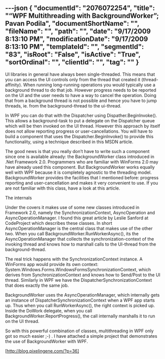 ---json
{
  "documentId": "2076072254",
  "title": "“WPF Multithreading with BackgroundWorker”; Pavan Podila",
  "documentShortName": "",
  "fileName": "",
  "path": "",
  "date": "9/17/2009 8:13:10 PM",
  "modificationDate": "9/17/2009 8:13:10 PM",
  "templateId": "",
  "segmentId": "83",
  "isRoot": "False",
  "isActive": "True",
  "sortOrdinal": "",
  "clientId": "",
  "tag": ""
}
---

UI libraries in general have always been single-threaded. This means that you can access the UI controls only from the thread that created it (thread-affinity). When running long-running operations you would typically use a background thread to do that job. However progress needs to be reported on the UI and the user needs to have a way to cancel the operation. Doing that from a background thread is not possible and hence you have to jump threads, ie. from the  background-thread to the ui-thread.

In WPF you can do that with the Dispatcher using Dispather.BeginInvoke(). This allows a background-task to put a delegate on the Dispatcher queue which will be then invoked on the UI thread. However this approach by itself does not allow reporting progress or user-cancellations. You will have to build a component that uses the Dispatcher.BeginInvoke() to provide this functionality, using a technique described in this MSDN article.

The good news is that you really don’t have to write such a component since one is available already: the BackgroundWorker class introduced in .Net Framework 2.0. Programmers who are familiar with WinForms 2.0 may have already used this component. But BackgroundWorker works equally well with WPF because it is completely agnostic to the threading model. BackgroundWorker provides the facilities that I mentioned  before: progress reporting and user-cancellation and makes it very convenient to use. If you are not familiar with this class, have a look at this article.

The internals

Under the covers it makes use of some new classes introduced in Framework 2.0, namely the SynchronizationContext, AsyncOperation and  AsyncOperationManager. I found this great article by Leslie Sanford at CodeProject which describes these classes. In short AsyncOperationManager is the central class that makes use of the other two. When you call BackgroundWorker.RunWorkerAsync(), its the AsyncOperationManager that collects the synchronization-context of the invoking thread and knows how to marshall calls to the UI-thread from the background-thread.

The real trick happens with the SynchronizationContext instance. A WinForms app would provide its own context: System.Windows.Forms.WindowsFormsSynchronizationContext, which derives from SynchronizationContext and knows how to Send/Post to the UI thread. Similarly in WPF we have the DispatcherSynchronizationContext that does exactly the same job.

BackgroundWorker uses the AsyncOperationManager, which internally gets an instance of DispatcherSynchronizationContext when a WPF app starts up. Thus when you call RunWorkerAsync(), the right context is picked up. Inside the DoWork delegate, when you call BackgroundWorker.ReportProgress(), the call internally marshalls it to run on the UI thread.

So with this powerful combination of classes, multithreading in WPF only got so much easier ;-) . I have attached a simple project that demonstrates the use of BackgroundWorker with WPF.

[http://blog.pixelingene.com/?p=36]
